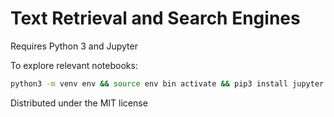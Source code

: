 # Text Retrieval and Search Engines

Requires Python 3 and Jupyter

To explore relevant notebooks:

```sh
python3 -m venv env && source env bin activate && pip3 install jupyter && jupyter notebook
```

Distributed under the MIT license
